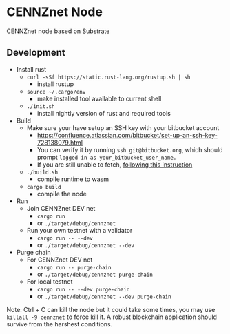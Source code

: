 # CENNZnet Node

CENNZnet node based on Substrate

## Development

- Install rust
    - `curl -sSf https://static.rust-lang.org/rustup.sh | sh`
        - install rustup
    - `source ~/.cargo/env`
        - make installed tool available to current shell
    - `./init.sh`
        - install nightly version of rust and required tools
- Build
    - Make sure your have setup an SSH key with your bitbucket account
        - https://confluence.atlassian.com/bitbucket/set-up-an-ssh-key-728138079.html
        - You can verify it by running `ssh git@bitbucket.org`, which should prompt `logged in as your_bitbucket_user_name.`
        - If you are still unable to fetch, [following this instruction](https://github.com/rust-lang/cargo/issues/2078#issuecomment-434388584)
    - `./build.sh`
        - compile runtime to wasm
    - `cargo build`
        - compile the node
- Run
    - Join CENNZnet DEV net
        - `cargo run`
        - or `./target/debug/cennznet`
    - Run your own testnet with a validator
        - `cargo run -- --dev`
        - or `./target/debug/cennznet --dev`
- Purge chain
    - For CENNZnet DEV net
        - `cargo run -- purge-chain`
        - or `./target/debug/cennznet purge-chain`
    - For local testnet
        - `cargo run -- --dev purge-chain`
        - or `./target/debug/cennznet --dev purge-chain`



Note: Ctrl + C can kill the node but it could take some times, you may use `killall -9 cennznet` to force kill it. A robust blockchain application should survive from the harshest conditions.